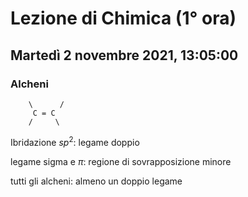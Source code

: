 #  Lezione di Chimica (1° ora)
## Martedì 2 novembre 2021, 13:05:00

### Alcheni

		\      /
		 C = C
		/     \

Ibridazione $sp^2$: legame doppio

legame sigma e $\pi$: regione di sovrapposizione minore


tutti gli alcheni: almeno un doppio legame
<!--stackedit_data:
eyJoaXN0b3J5IjpbLTg5MTg4OTg3MF19
-->